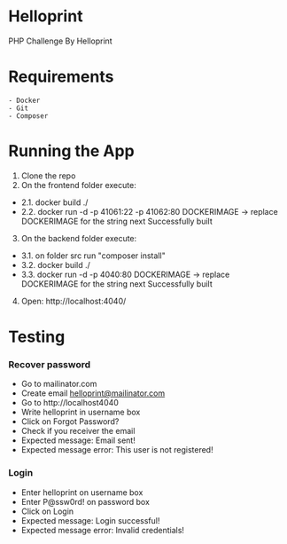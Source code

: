 # Helloprint
PHP Challenge By Helloprint
# Requirements
	- Docker
	- Git
    - Composer

# Running the App

1. Clone the repo
2. On the frontend folder execute:
* 2.1. docker build ./
* 2.2. docker run -d -p 41061:22 -p 41062:80 DOCKERIMAGE -> replace DOCKERIMAGE for the string next Successfully built

3. On the backend folder execute:
* 3.1. on folder src run "composer install"
* 3.2. docker build ./
* 3.3. docker run -d -p 4040:80 DOCKERIMAGE -> replace DOCKERIMAGE for the string next Successfully built

4. Open: http://localhost:4040/


# Testing

### Recover password 
* Go to mailinator.com  
* Create email helloprint@mailinator.com 
* Go to http://localhost4040
* Write helloprint in username box
* Click on Forgot Password? 
* Check if you receiver the email
* Expected message: Email sent!
* Expected message error: This user is not registered!

### Login
* Enter helloprint on username box
* Enter P@ssw0rd! on password box
* Click on Login
* Expected message: Login successful!
* Expected message error: Invalid credentials!


